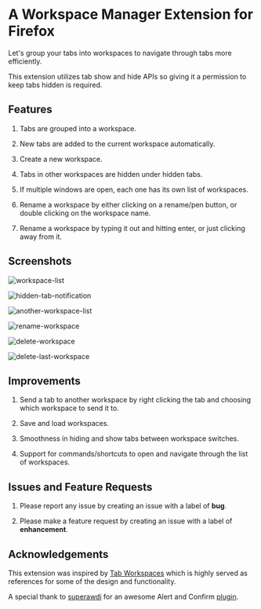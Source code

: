 # A Workspace Manager Extension for Firefox

Let's group your tabs into workspaces to navigate through tabs more efficiently.

This extension utilizes tab show and hide APIs so giving it a permission to keep tabs hidden is required.

## Features

1. Tabs are grouped into a workspace.

2. New tabs are added to the current workspace automatically.

3. Create a new workspace.

4. Tabs in other workspaces are hidden under hidden tabs.

5. If multiple windows are open, each one has its own list of workspaces.

6. Rename a workspace by either clicking on a rename/pen button, or double clicking on the workspace name.

7. Rename a workspace by typing it out and hitting enter, or just clicking away from it.

## Screenshots

![workspace-list](https://raw.githubusercontent.com/hongde88/firefox-workspace-manager/master/screenshots/wsp_icon.png)

![hidden-tab-notification](https://raw.githubusercontent.com/hongde88/firefox-workspace-manager/master/screenshots/wsp_hidden_tabs_notification.png)

![another-workspace-list](https://raw.githubusercontent.com/hongde88/firefox-workspace-manager/master/screenshots/wsp_list.png)

![rename-workspace](https://raw.githubusercontent.com/hongde88/firefox-workspace-manager/master/screenshots/wsp_rename.png)

![delete-workspace](https://raw.githubusercontent.com/hongde88/firefox-workspace-manager/master/screenshots/wsp_delete.png)

![delete-last-workspace](https://raw.githubusercontent.com/hongde88/firefox-workspace-manager/master/screenshots/wsp_delete_last.png)

## Improvements

1. Send a tab to another workspace by right clicking the tab and choosing which workspace to send it to.

2. Save and load workspaces.

3. Smoothness in hiding and show tabs between workspace switches.

4. Support for commands/shortcuts to open and navigate through the list of workspaces.

## Issues and Feature Requests

1. Please report any issue by creating an issue with a label of **bug**.

2. Please make a feature request by creating an issue with a label of **enhancement**.

## Acknowledgements

This extension was inspired by [Tab Workspaces](https://addons.mozilla.org/en-US/firefox/addon/tab-workspaces) which is highly served as references for some of the design and functionality.

A special thank to [superawdi](https://github.com/superawdi) for an awesome Alert and Confirm [plugin](https://github.com/superawdi/Fnon).